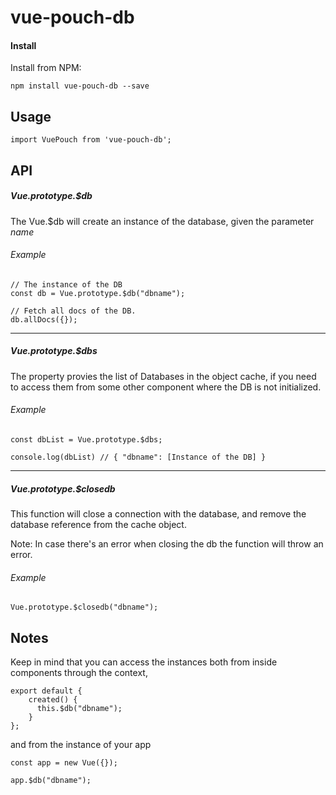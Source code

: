 # vue-pouch-db


#### Install

Install from NPM:

```
npm install vue-pouch-db --save
```

## Usage

```
import VuePouch from 'vue-pouch-db';
```

## API

##### Vue.prototype.$db

The Vue.$db will create an instance of the database, given the parameter *_name_*

###### Example
```
// The instance of the DB
const db = Vue.prototype.$db("dbname");

// Fetch all docs of the DB.
db.allDocs({});
```
-----

##### Vue.prototype.$dbs
The property provies the list of Databases in the object cache,
if you need to access them from some other component where the DB is not initialized.

###### Example
```
const dbList = Vue.prototype.$dbs;

console.log(dbList) // { "dbname": [Instance of the DB] }
```
-----

##### Vue.prototype.$closedb
This function will close a connection with the database, and remove
the database reference from the cache object.

Note: In case there's an error when closing the db the function will
throw an error.

###### Example
```
Vue.prototype.$closedb("dbname");
```

## Notes

Keep in mind that you can access the instances both from inside components
through the context,

```
export default {
    created() {
      this.$db("dbname");
    }
};
```


and from the instance of your app
```
const app = new Vue({});

app.$db("dbname");
```
